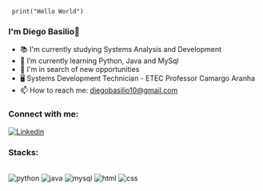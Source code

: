```pytho 
 print("Hello World")
``` 
### I'm Diego Basilio👋
- 📚 I'm currently studying Systems Analysis and Development
- 🌱 I’m currently learning Python, Java and MySql
- 🤔 I'm in search of new opportunities
- 🖥️ Systems Development Technician - ETEC Professor Camargo Aranha
- 📫 How to reach me: diegobasilio10@gmail.com

### Connect with me:
[![Linkedin](https://img.shields.io/badge/LinkedIn-0077B5?style=for-the-badge&logo=linkedin&logoColor=white)](https://https://www.linkedin.com/in/diego-basilio-47b680207/1)

### Stacks:
<div style="display: inline_block"><br/> 
    <img align="center "alt="python" src="https://img.shields.io/badge/Python-3776AB?style=for-the-badge&logo=python&logoColor=white">
    <img align="center "alt="java" src="https://img.shields.io/badge/Java-ED8B00?style=for-the-badge&logo=openjdk&logoColor=white">
    <img align="center "alt="mysql" src="https://img.shields.io/badge/MySQL-00000F?style=for-the-badge&logo=mysql&logoColor=white">
    <img align="center "alt="html" src="https://img.shields.io/badge/HTML5-E34F26?style=for-the-badge&logo=html5&logoColor=white">
    <img align="center "alt="css" src="https://img.shields.io/badge/CSS3-1572B6?style=for-the-badge&logo=css3&logoColor=white">
</div>

